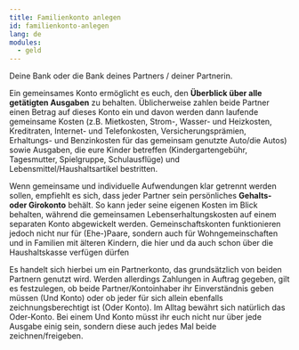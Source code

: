 ```yaml
---
title: Familienkonto anlegen 
id: familienkonto-anlegen 
lang: de
modules:
  - geld
---
```


<todo-extension-panel title="Anlaufstelle" icon="map-marked-alt">

Deine Bank oder die Bank deines Partners / deiner Partnerin.

</todo-extension-panel>


<todo-extension-panel title="Info" icon="info-circle">

Ein gemeinsames Konto ermöglicht es euch, den **Überblick über alle getätigten Ausgaben** zu behalten. Üblicherweise zahlen beide Partner einen Betrag auf dieses Konto ein und davon werden dann laufende gemeinsame Kosten (z.B. Mietkosten, Strom-, Wasser- und Heizkosten, Kreditraten, Internet- und Telefonkosten, Versicherungsprämien, Erhaltungs- und Benzinkosten für das gemeinsam genutzte Auto/die Autos) sowie Ausgaben, die eure Kinder betreffen (Kindergartengebühr, Tagesmutter, Spielgruppe, Schulausflüge) und Lebensmittel/Haushaltsartikel bestritten.

</todo-extension-panel>

<todo-extension-panel title="Tipp Partnerschaftlichkeit" icon="glass-cheers">

Wenn gemeinsame und individuelle Aufwendungen klar getrennt werden sollen, empfiehlt es sich, dass jeder Partner sein persönliches **Gehalts- oder Girokonto** behält. So kann jeder seine eigenen Kosten im Blick behalten, während die gemeinsamen Lebenserhaltungskosten auf einem separaten Konto abgewickelt werden. Gemeinschaftskonten funktionieren jedoch nicht nur für (Ehe-)Paare, sondern auch für Wohngemeinschaften und in Familien mit älteren Kindern, die hier und da auch schon über die Haushaltskasse verfügen dürfen

</todo-extension-panel>

<todo-extension-panel title="Stolperfalle" icon="exclamation">

Es handelt sich hierbei um ein Partnerkonto, das grundsätzlich von beiden Partnern genutzt wird. Werden allerdings Zahlungen in Auftrag gegeben, gilt es festzulegen, ob beide Partner/Kontoinhaber ihr Einverständnis geben müssen (Und Konto) oder ob jeder für sich allein ebenfalls zeichnungsberechtigt ist (Oder Konto). Im Alltag bewährt sich natürlich das Oder-Konto. Bei einem Und Konto müsst ihr euch nicht nur über jede Ausgabe einig sein, sondern diese auch jedes Mal beide zeichnen/freigeben.

</todo-extension-panel>
